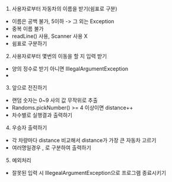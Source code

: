 1. 사용자로부터 자동차의 이름을 받기(쉼표로 구분)
- 이름은 공백 불가, 5이하 -> 그 외는 Exception
- 중복 이름 불가
- readLine() 사용, Scanner 사용 X
- 쉼표로 구분하기

2. 사용자로부터 몇번의 이동을 할 지 입력 받기
- 양의 정수로 받기 아니면 IllegalArgumentException
- 

3. 앞으로 전진하기
- 랜덤 숫자는 0~9 사의 값 무작위로 추출
- Randoms.pickNumber() >= 4 이상이면 distance++
- 차수별로 실행결과 출력하기

4. 우승자 출력하기
- 각 차량마다 distance 비교해서 distance가 가장 큰 자동차 고르기
- 여러명일경우 , 로 구분하여 출력하기

5. 예외처리
- 잘못된 입력 시 IllegealArgumentException으로 프로그램 종료시키기